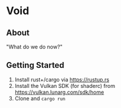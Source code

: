 # Void

## About

"What do we do now?"

## Getting Started

1. Install rust+/cargo via https://rustup.rs
2. Install the Vulkan SDK (for shaderc) from https://vulkan.lunarg.com/sdk/home
3. Clone and `cargo run`